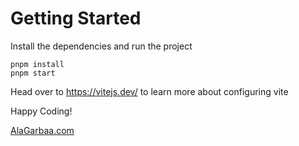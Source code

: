 # Getting Started
Install the dependencies and run the project
```
pnpm install
pnpm start
```

Head over to https://vitejs.dev/ to learn more about configuring vite

Happy Coding!

[AlaGarbaa.com](https://www.alagarbaa.com/)
